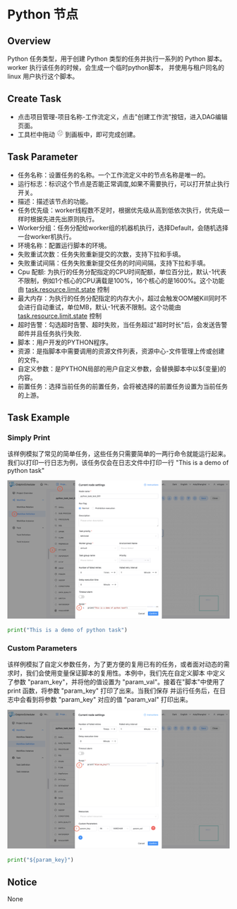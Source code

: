 # Python 节点

## Overview

Python 任务类型，用于创建 Python 类型的任务并执行一系列的 Python 脚本。worker 执行该任务的时候，会生成一个临时python脚本，
并使用与租户同名的 linux 用户执行这个脚本。

## Create Task

- 点击项目管理-项目名称-工作流定义，点击"创建工作流"按钮，进入DAG编辑页面。
- 工具栏中拖动 <img src="../../../../img/tasks/icons/python.png" width="15"/> 到画板中，即可完成创建。

## Task Parameter

- 任务名称：设置任务的名称。一个工作流定义中的节点名称是唯一的。
- 运行标志：标识这个节点是否能正常调度,如果不需要执行，可以打开禁止执行开关。
- 描述：描述该节点的功能。
- 任务优先级：worker线程数不足时，根据优先级从高到低依次执行，优先级一样时根据先进先出原则执行。
- Worker分组：任务分配给worker组的机器机执行，选择Default，会随机选择一台worker机执行。
- 环境名称：配置运行脚本的环境。
- 失败重试次数：任务失败重新提交的次数，支持下拉和手填。
- 失败重试间隔：任务失败重新提交任务的时间间隔，支持下拉和手填。
- Cpu 配额: 为执行的任务分配指定的CPU时间配额，单位百分比，默认-1代表不限制，例如1个核心的CPU满载是100%，16个核心的是1600%。这个功能由 [task.resource.limit.state](../../architecture/configuration.md) 控制
- 最大内存：为执行的任务分配指定的内存大小，超过会触发OOM被Kill同时不会进行自动重试，单位MB，默认-1代表不限制。这个功能由 [task.resource.limit.state](../../architecture/configuration.md) 控制
- 超时告警：勾选超时告警、超时失败，当任务超过"超时时长"后，会发送告警邮件并且任务执行失败.
- 脚本：用户开发的PYTHON程序。
- 资源：是指脚本中需要调用的资源文件列表，资源中心-文件管理上传或创建的文件。
- 自定义参数：是PYTHON局部的用户自定义参数，会替换脚本中以${变量}的内容。
- 前置任务：选择当前任务的前置任务，会将被选择的前置任务设置为当前任务的上游。

## Task Example

### Simply Print

该样例模拟了常见的简单任务，这些任务只需要简单的一两行命令就能运行起来。我们以打印一行日志为例，该任务仅会在日志文件中打印一行
"This is a demo of python task"

![demo-python-simple](../../../../img/tasks/demo/python_ui_next.jpg)

```python
print("This is a demo of python task")
```

### Custom Parameters

该样例模拟了自定义参数任务，为了更方便的复用已有的任务，或者面对动态的需求时，我们会使用变量保证脚本的复用性。本例中，我们先在自定义脚本
中定义了参数 "param_key"，并将他的值设置为 "param_val"。接着在"脚本"中使用了 print 函数，将参数 "param_key" 打印了出来。当我们保存
并运行任务后，在日志中会看到将参数 "param_key" 对应的值 "param_val" 打印出来。

![demo-python-custom-param](../../../../img/tasks/demo/python_custom_param_ui_next.jpg)

```python
print("${param_key}")
```

## Notice

None
